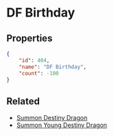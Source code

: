 # DF Birthday

<no description available>

## Properties

```json
{
    "id": 404,
    "name": "DF Birthday",
    "count": -100
}
```

## Related

- [Summon Destiny Dragon](../items/14046-summon-destiny-dragon.md)
- [Summon Young Destiny Dragon](../items/14047-summon-young-destiny-dragon.md)

